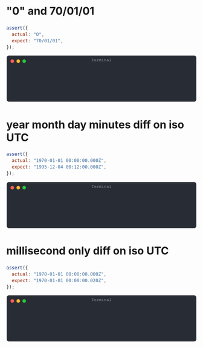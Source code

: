 # "0" and 70/01/01

```js
assert({
  actual: "0",
  expect: "70/01/01",
});
```

![img](<./date/"0" and 70/01/01.svg>)

# year month day minutes diff on iso UTC

```js
assert({
  actual: "1970-01-01 00:00:00.000Z",
  expect: "1995-12-04 00:12:00.000Z",
});
```

![img](<./date/year month day minutes diff on iso UTC.svg>)

# millisecond only diff on iso UTC

```js
assert({
  actual: "1970-01-01 00:00:00.000Z",
  expect: "1970-01-01 00:00:00.020Z",
});
```

![img](<./date/millisecond only diff on iso UTC.svg>)

